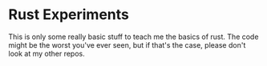 # Rust Experiments
This is only some really basic stuff to teach me the basics of rust. The code
might be the worst you've ever seen, but if that's the case, please don't look
at my other repos.
